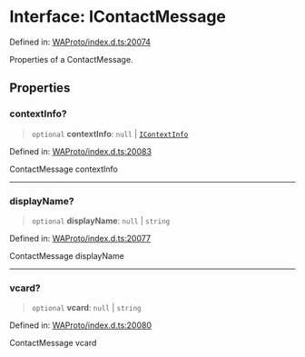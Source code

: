 # Interface: IContactMessage

Defined in: [WAProto/index.d.ts:20074](https://github.com/Fokusdotid/Baileys/blob/039f28db78950e3bac7c407f144ea390dcdf207d/WAProto/index.d.ts#L20074)

Properties of a ContactMessage.

## Properties

### contextInfo?

> `optional` **contextInfo**: `null` \| [`IContextInfo`](../../../interfaces/IContextInfo.md)

Defined in: [WAProto/index.d.ts:20083](https://github.com/Fokusdotid/Baileys/blob/039f28db78950e3bac7c407f144ea390dcdf207d/WAProto/index.d.ts#L20083)

ContactMessage contextInfo

***

### displayName?

> `optional` **displayName**: `null` \| `string`

Defined in: [WAProto/index.d.ts:20077](https://github.com/Fokusdotid/Baileys/blob/039f28db78950e3bac7c407f144ea390dcdf207d/WAProto/index.d.ts#L20077)

ContactMessage displayName

***

### vcard?

> `optional` **vcard**: `null` \| `string`

Defined in: [WAProto/index.d.ts:20080](https://github.com/Fokusdotid/Baileys/blob/039f28db78950e3bac7c407f144ea390dcdf207d/WAProto/index.d.ts#L20080)

ContactMessage vcard
